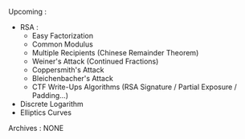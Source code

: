 Upcoming :
  - RSA :
    - Easy Factorization
    - Common Modulus
    - Multiple Recipients (Chinese Remainder Theorem)
    - Weiner's Attack (Continued Fractions)
    - Coppersmith's Attack
    - Bleichenbacher's Attack
    - CTF Write-Ups Algorithms (RSA Signature / Partial Exposure / Padding...)
  - Discrete Logarithm
  - Elliptics Curves

Archives : 
  NONE
